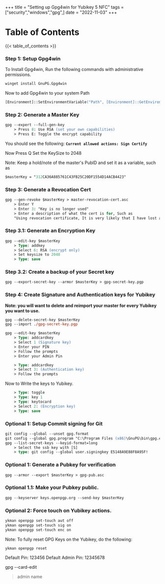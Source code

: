 +++
title = "Setting up Gpg4win for Yubikey 5 NFC"
tags = ["security","windows","gpg",]
date = "2022-11-03"
+++

# Table of Contents
{{< table_of_contents >}}

### Step 1: Setup Gpg4win

To Install Gpg4win, Run the following commands with administrative permissions.
```ps
winget install GnuPG.Gpg4win
```

Now to add Gpg4win to your system Path

```ps
[Environment]::SetEnvironmentVariable("Path", [Environment]::GetEnvironmentVariable("Path",[System.EnvironmentVariableTarget]::Machine) + ';' + ${Env:ProgramFiles(x86)} + '\GnuPG\bin', [System.EnvironmentVariableTarget]::Machine)
```

### Step 2: Generate a Master Key
```ps
gpg --expert --full-gen-key
    > Press 8: Use RSA (set your own capabilities)
    > Press E: Toggle the encrypt capability
```
You should see the following: 
**`Current allowed actions: Sign Certify`**

Now Press Q
Set the KeySize to 2048

Note: Keep a hold/note of the master's PubID and set it as a variable, such as
```ps
$masterKey = "312CA36A885761C43FB25C20DF1554D14ACB4423"
```

### Step 3: Generate a Revocation Cert
```ps
gpg --gen-revoke $masterKey > master-revocation-cert.asc
    > Enter Y
    > Enter 3: "Key is no longer used"
    > Enter a description of what the cert is for, Such as
    "Using revocation certificate, It is very likely that I have lost access to the private key."
```

### Step 3.1: Generate an Encryption Key
```ps
gpg --edit-key $masterKey
    > Type: addkey
    > Select 6: RSA (encrypt only)
    > Set keysize to 2048
    > Type: save
```

### Step 3.2: Create a backup of your Secret key
```ps
gpg --export-secret-key --armor $masterKey > gpg-secret-key.pgp
```

### Step 4: Create Signature and Authentication keys for Yubikey 
**Note: you will want to delete and reimport your master for every Yubikey you want to use.**
```ps
gpg --delete-secret-key $masterKey
gpg --import ./gpg-secret-key.pgp
```

```ps
gpg --edit-key $masterKey
    > Type: addcardkey
    > Select 1 (Signature key)
    > Enter your PIN
    > Follow the prompts
    > Enter your Admin Pin

    > Type: addcardkey
    > Select 3: (Authentication key)
    > Follow the prompts
```

Now to Write the keys to Yubikey.
```ps
    > Type: toggle
    > Type: key 1
    > Type: keytocard
    > Select 2: (Encryption key)
    > Type: save
``` 

### Optional 1: Setup Commit signing for Git
```ps
git config --global --unset gpg.format
git config --global gpg.program "C:\Program Files (x86)\GnuPG\bin\gpg.exe"
gpg --list-secret-keys --keyid-format=long
    > Select the ssb key with [S]
    > type: git config --global user.signingkey E5148A9E88F8A95F! 
```


### Optional 1: Generate a Pubkey for verification
```ps
gpg --armor --export $masterKey > gpg-pub.asc
```

### Optional 1.1: Make your Pubkey public.
```ps
gpg --keyserver keys.openpgp.org --send-key $masterKey  
```

### Optional 2: Force touch on Yubikey actions.
```ps
ykman openpgp set-touch aut off
ykman openpgp set-touch sig on
ykman openpgp set-touch enc on
```


Note: To fully reset GPG Keys on the Yubikey, do the following:
```
ykman openpgp reset
```

Default Pin: 123456
Default Admin Pin: 12345678

gpg --card-edit
>admin
>name